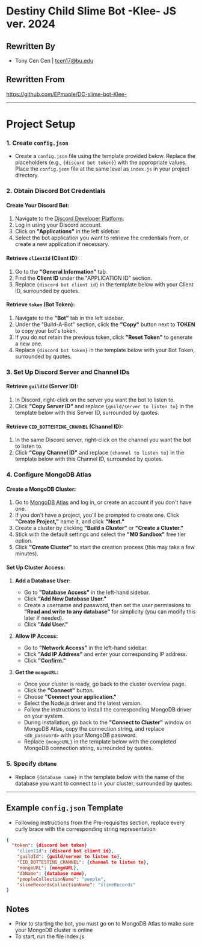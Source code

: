 # Destiny Child Slime Bot -Klee- JS ver. 2024
## Rewritten By
- Tony Cen Cen | tcen17@bu.edu
## Rewritten From
https://github.com/EPmaple/DC-slime-bot-Klee-

---

# Project Setup

### 1. Create `config.json`

- Create a `config.json` file using the template provided below. Replace the placeholders (e.g., `{discord bot token}`) with the appropriate values. Place the `config.json` file at the same level as `index.js` in your project directory.

### 2. Obtain Discord Bot Credentials

#### Create Your Discord Bot:
1. Navigate to the [Discord Developer Platform](https://discord.com/developers/docs/intro).
2. Log in using your Discord account.
3. Click on **"Applications"** in the left sidebar.
4. Select the bot application you want to retrieve the credentials from, or create a new application if necessary.

#### Retrieve `clientId` (Client ID):
1. Go to the **"General Information"** tab.
2. Find the **Client ID** under the "APPLICATION ID" section.
3. Replace `{discord bot client id}` in the template below with your Client ID, surrounded by quotes.

#### Retrieve `token` (Bot Token):
1. Navigate to the **"Bot"** tab in the left sidebar.
2. Under the "Build-A-Bot" section, click the **"Copy"** button next to **TOKEN** to copy your bot's token.
3. If you do not retain the previous token, click **"Reset Token"** to generate a new one.
4. Replace `{discord bot token}` in the template below with your Bot Token, surrounded by quotes.

### 3. Set Up Discord Server and Channel IDs

#### Retrieve `guildId` (Server ID):
1. In Discord, right-click on the server you want the bot to listen to.
2. Click **"Copy Server ID"** and replace `{guild/server to listen to}` in the template below with this Server ID, surrounded by quotes.

#### Retrieve `CID_BOTTESTING_CHANNEL` (Channel ID):
1. In the same Discord server, right-click on the channel you want the bot to listen to.
2. Click **"Copy Channel ID"** and replace `{channel to listen to}` in the template below with this Channel ID, surrounded by quotes.

### 4. Configure MongoDB Atlas

#### Create a MongoDB Cluster:
1. Go to [MongoDB Atlas](https://www.mongodb.com/atlas) and log in, or create an account if you don't have one.
2. If you don’t have a project, you'll be prompted to create one. Click **"Create Project,"** name it, and click **"Next."**
3. Create a cluster by clicking **"Build a Cluster"** or **"Create a Cluster."**
4. Stick with the default settings and select the **"M0 Sandbox"** free tier option.
5. Click **"Create Cluster"** to start the creation process (this may take a few minutes).

#### Set Up Cluster Access:

1. **Add a Database User:**
    - Go to **"Database Access"** in the left-hand sidebar.
    - Click **"Add New Database User."**
    - Create a username and password, then set the user permissions to **"Read and write to any database"** for simplicity (you can modify this later if needed).
    - Click **"Add User."**

2. **Allow IP Access:**
    - Go to **"Network Access"** in the left-hand sidebar.
    - Click **"Add IP Address"** and enter your corresponding IP address.
    - Click **"Confirm."**

3. **Get the `mongoURL`:**
    - Once your cluster is ready, go back to the cluster overview page.
    - Click the **"Connect"** button.
    - Choose **"Connect your application."**
    - Select the Node.js driver and the latest version.
    - Follow the instructions to install the corresponding MongoDB driver on your system.
    - During installation, go back to the **"Connect to Cluster"** window on MongoDB Atlas, copy the connection string, and replace `<db_password>` with your MongoDB password.
    - Replace `{mongoURL}` in the template below with the completed MongoDB connection string, surrounded by quotes.

### 5. Specify `dbName`

- Replace `{database name}` in the template below with the name of the database you want to connect to in your cluster, surrounded by quotes.

---

## Example `config.json` Template
- Following instructions from the Pre-requisites section, replace every curly brace with the corresponding string representation
```json
{
  "token": {discord bot token}
	"clientId": {discord bot client id},
	"guildId": {guild/server to listen to},
	"CID_BOTTESTING_CHANNEL": {channel to listen to},
	"mongoURL": {mongoURL},
	"dbName": {database name},
	"peopleCollectionName": "people",
	"slimeRecordsCollectionName": "slimeRecords"
}
```

## Notes
- Prior to starting the bot, you must go on to MongoDB Atlas to make sure your MongoDB cluster is online
- To start, run the file index.js
